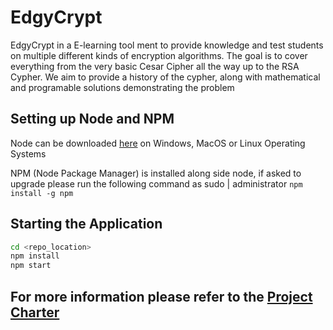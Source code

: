 # EdgyCrypt

EdgyCrypt in a E-learning tool ment to provide knowledge and test students on multiple different kinds of encryption algorithms. The goal is to cover everything from the very basic Cesar Cipher all the way up to the RSA Cypher. We aim to provide a history of the cypher, along with mathematical and programable <someone fix this> solutions demonstrating the problem

## Setting up Node and NPM

Node can be downloaded [here](https://nodejs.org/en/) on Windows, MacOS or Linux Operating Systems

NPM (Node Package Manager) is installed along side node, if asked to upgrade please run the following command as sudo | administrator `npm install -g npm`

## Starting the Application

```Bash
cd <repo_location>
npm install
npm start
```

## For more information please refer to the [Project Charter](Project_Charter.md)
